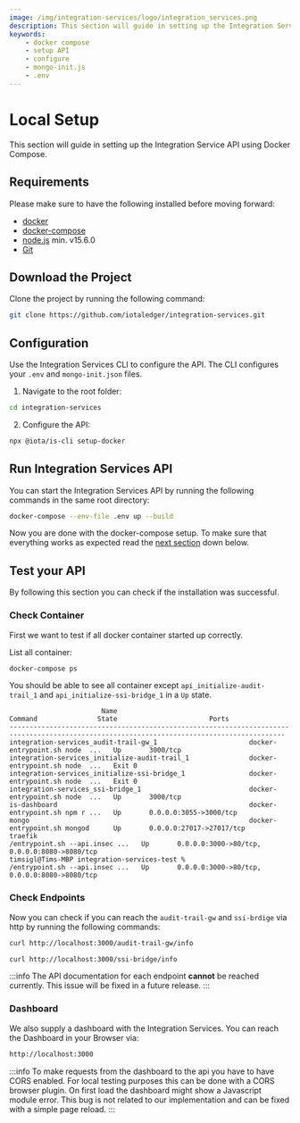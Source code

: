 ```yaml
---
image: /img/integration-services/logo/integration_services.png
description: This section will guide in setting up the Integration Service API using Docker Compose.
keywords:
    - docker compose
    - setup API
    - configure
    - mongo-init.js
    - .env
---
```


# Local Setup

This section will guide in setting up the Integration Service API using Docker Compose.

## Requirements

Please make sure to have the following installed before moving forward:

-   [docker](https://docs.docker.com/get-docker/)
-   [docker-compose](https://docs.docker.com/compose/install/)
-   [node.js](https://nodejs.org/) min. v15.6.0
-   [Git](https://git-scm.com/book/en/v2/Getting-Started-Installing-Git)

## Download the Project

Clone the project by running the following command:

```bash
git clone https://github.com/iotaledger/integration-services.git
```

## Configuration

Use the Integration Services CLI to configure the API. The CLI configures your `.env` and `mongo-init.json` files.

1. Navigate to the root folder:

```bash
cd integration-services
```

2. Configure the API:

```bash
npx @iota/is-cli setup-docker
```

## Run Integration Services API

You can start the Integration Services API by running the following commands in the same root directory:

```bash
docker-compose --env-file .env up --build
```

Now you are done with the docker-compose setup. To make sure that everything works as expected read the [next section](#test-your-api) down below.

## Test your API

By following this section you can check if the installation was successful.

### Check Container

First we want to test if all docker container started up correctly.

List all container:

```bash
docker-compose ps
```

You should be able to see all container except `api_initialize-audit-trail_1` and `api_initialize-ssi-bridge_1` in a `Up` state.

```
                       Name                                     Command               State                       Ports                    
-------------------------------------------------------------------------------------------------------------------------------------------
integration-services_audit-trail-gw_1                       docker-entrypoint.sh node  ...   Up       3000/tcp                                    
integration-services_initialize-audit-trail_1               docker-entrypoint.sh node  ...   Exit 0                                               
integration-services_initialize-ssi-bridge_1                docker-entrypoint.sh node  ...   Exit 0                                               
integration-services_ssi-bridge_1                           docker-entrypoint.sh node  ...   Up       3000/tcp                                    
is-dashboard                                                docker-entrypoint.sh npm r ...   Up       0.0.0.0:3055->3000/tcp                      
mongo                                                       docker-entrypoint.sh mongod      Up       0.0.0.0:27017->27017/tcp                    
traefik                                                     /entrypoint.sh --api.insec ...   Up       0.0.0.0:3000->80/tcp, 0.0.0.0:8080->8080/tcp
timsigl@Tims-MBP integration-services-test %                /entrypoint.sh --api.insec ...   Up       0.0.0.0:3000->80/tcp, 0.0.0.0:8080->8080/tcp
```

### Check Endpoints

Now you can check if you can reach the `audit-trail-gw` and `ssi-brdige` via http by running the following commands:

```bash
curl http://localhost:3000/audit-trail-gw/info
```

```bash
curl http://localhost:3000/ssi-bridge/info
```

:::info
The API documentation for each endpoint **cannot** be reached currently. This issue will be fixed in a future release.
:::

### Dashboard

We also supply a dashboard  with the Integration Services. You can reach the Dashboard in your Browser via:

```bash
http://localhost:3000
```

:::info
To make requests from the dashboard to the api you have to have CORS enabled. For local testing purposes this can be done with a CORS browser plugin. On first load the dashboard might show a Javascript module error. This bug is not related to our implementation and can be fixed with a simple page reload.
:::